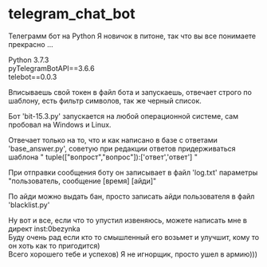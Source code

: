 # telegram_chat_bot
Телеграмм бот на Python
Я новичок в питоне, так что вы все понимаете прекрасно ...  
  
    
Python 3.7.3  
pyTelegramBotAPI==3.6.6  
telebot==0.0.3
  
Вписываешь свой токен в файл бота и запускаешь, отвечает строго по шаблону, есть фильтр символов, так же черный список.  
  
Бот 'bit-15.3.py' запускается на любой операционной системе, сам пробовал на Windows и Linux.  
  
Отвечает только на то, что и как написано в базе с ответами 'base_answer.py', советую при редакции ответов придерживаться шаблона " tuple(["вопрост","вопрос"]):['ответ','ответ'] "  
  
При отправки сообщения боту он записывает в файл 'log.txt' параметры "пользователь, сообщение [время] [айди]"  
  
По айди можно выдать бан, просто записать айди пользователя в файл 'blacklist.py'  
  
Ну вот и все, если что то упустил извеняюсь, можете написать мне в директ inst:0bezynka  
Буду очень рад если кто то смышленный его возьмет и улучшит, кому то он хоть как то пригодится)  
Всего хорошего тебе и успехов)
Я не игнорщик, просто ушел в армию)))
